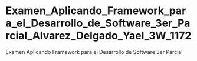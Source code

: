 # Examen_Aplicando_Framework_para_el_Desarrollo_de_Software_3er_Parcial_Alvarez_Delgado_Yael_3W_1172
Examen Aplicando Framework para el Desarrollo de Software 3er Parcial

